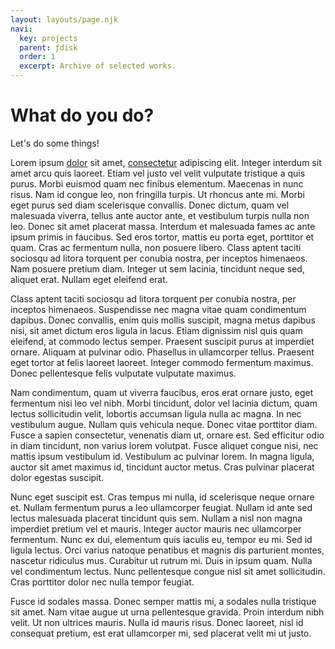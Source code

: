```yaml
---
layout: layouts/page.njk
navi:
  key: projects
  parent: ƒdisk
  order: 1
  excerpt: Archive of selected works.
---
```


# What do you do?

Let's do some things!

 Lorem ipsum [dolor](/test5/) sit amet, [consectetur](https://www.google.com/) adipiscing elit. Integer  interdum sit amet arcu quis laoreet. Etiam vel justo vel velit vulputate  tristique a quis purus. Morbi euismod quam nec finibus elementum.  Maecenas in nunc risus. Nam id congue leo, non fringilla turpis. Ut  rhoncus ante mi. Morbi eget purus sed diam scelerisque convallis. Donec  dictum, quam vel malesuada viverra, tellus ante auctor ante, et  vestibulum turpis nulla non leo. Donec sit amet placerat massa. Interdum  et malesuada fames ac ante ipsum primis in faucibus. Sed eros tortor,  mattis eu porta eget, porttitor et quam. Cras ac fermentum nulla, non  posuere libero. Class aptent taciti sociosqu ad litora torquent per  conubia nostra, per inceptos himenaeos. Nam posuere pretium diam.  Integer ut sem lacinia, tincidunt neque sed, aliquet erat. Nullam eget  eleifend erat. 

 Class aptent taciti sociosqu ad litora torquent per conubia nostra, per  inceptos himenaeos. Suspendisse nec magna vitae quam condimentum  dapibus. Donec convallis, enim quis mollis suscipit, magna metus dapibus  nisi, sit amet dictum eros ligula in lacus. Etiam dignissim nisl quis  quam eleifend, at commodo lectus semper. Praesent suscipit purus at  imperdiet ornare. Aliquam at pulvinar odio. Phasellus in ullamcorper  tellus. Praesent eget tortor at felis laoreet laoreet. Integer commodo  fermentum maximus. Donec pellentesque felis vulputate vulputate maximus. 

 Nam condimentum, quam ut viverra faucibus, eros erat ornare justo, eget  fermentum nisi leo vel nibh. Morbi tincidunt, dolor vel lacinia dictum,  quam lectus sollicitudin velit, lobortis accumsan ligula nulla ac magna.  In nec vestibulum augue. Nullam quis vehicula neque. Donec vitae  porttitor diam. Fusce a sapien consectetur, venenatis diam ut, ornare  est. Sed efficitur odio in diam tincidunt, non varius lorem volutpat.  Fusce aliquet congue nisi, nec mattis ipsum vestibulum id. Vestibulum ac  pulvinar lorem. In magna ligula, auctor sit amet maximus id, tincidunt  auctor metus. Cras pulvinar placerat dolor egestas suscipit. 

 Nunc eget suscipit est. Cras tempus mi nulla, id scelerisque neque  ornare et. Nullam fermentum purus a leo ullamcorper feugiat. Nullam id  ante sed lectus malesuada placerat tincidunt quis sem. Nullam a nisl non  magna imperdiet pretium vel et mauris. Integer auctor mauris nec  ullamcorper fermentum. Nunc ex dui, elementum quis iaculis eu, tempor eu  mi. Sed id ligula lectus. Orci varius natoque penatibus et magnis dis  parturient montes, nascetur ridiculus mus. Curabitur ut rutrum mi. Duis  in ipsum quam. Nulla vel condimentum lectus. Nunc pellentesque congue  nisl sit amet sollicitudin. Cras porttitor dolor nec nulla tempor  feugiat. 

 Fusce id sodales massa. Donec semper mattis mi, a sodales nulla  tristique sit amet. Nam vitae augue ut urna pellentesque gravida. Proin  interdum nibh velit. Ut non ultrices mauris. Nulla id mauris risus.  Donec laoreet, nisl id consequat pretium, est erat ullamcorper mi, sed  placerat velit mi ut justo. 